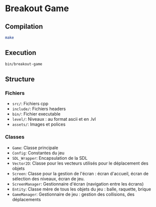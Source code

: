 # Breakout Game

## Compilation

```bash
make
```

## Execution

```bash
bin/breakout-game
```

## Structure

### Fichiers

- `src/`: Fichiers cpp
- `include/`: Fichiers headers
- `bin/`: Fichier executable
- `level/`: Niveaux : au format ascii et en .lvl
- `assets/`: Images et polices

### Classes

- `Game`: Classe principale
- `Config`: Constantes du jeu
- `SDL_Wrapper`: Encapsulation de la SDL
- `Vector2D`: Classe pour les vecteurs utilisés pour le déplacement des objets
- `Screen`: Classe pour la gestion de l'écran : écran d'accueil, écran de sélection des niveaux, écran de jeu.
- `ScreenManager`: Gestionnaire d'écran (navigation entre les écrans)
- `Entity`: Classe mère de tous les objets du jeu : balle, raquette, brique
- `GameManager`: Gestionnaire de jeu : gestion des collisions, des déplacements
